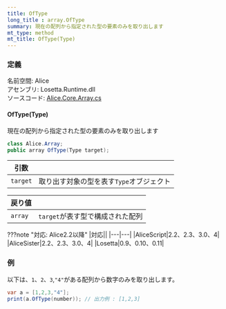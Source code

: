 ```yaml
---
title: OfType
long_title : array.OfType
summary: 現在の配列から指定された型の要素のみを取り出します
mt_type: method
mt_title: OfType(Type)
---
```


### 定義
名前空間: Alice<br/>
アセンブリ: Losetta.Runtime.dll<br/>
ソースコード: [Alice.Core.Array.cs](https://github.com/WSOFT-Project/Losetta/blob/master/Losetta.Runtime/Core/Extension/Alice.Core.Array.cs)

#### OfType(Type)

現在の配列から指定された型の要素のみを取り出します

```cs title="AliceScript"
class Alice.Array;
public array OfType(Type target);
```

|引数| |
|-|-|
|`target`|取り出す対象の型を表す`Type`オブジェクト|

|戻り値| |
|-|-|
|`array`|`target`が表す型で構成された配列|

???note "対応: Alice2.2以降"
    |対応||
    |---|---|
    |AliceScript|2.2、2.3、3.0、4|
    |AliceSister|2.2、2.3、3.0、4|
    |Losetta|0.9、0.10、0.11|

### 例
以下は、`1`、`2`、`3`,`"4"`がある配列から数字のみを取り出します。

```cs title="AliceScript"
var a = [1,2,3,"4"];
print(a.OfType(number)); // 出力例 : [1,2,3]
```
